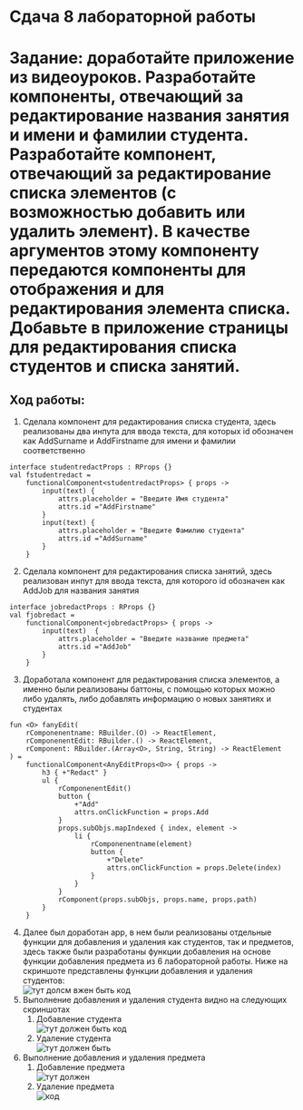 # Сдача 8 лабораторной работы
# Задание: доработайте приложение из видеоуроков. Разработайте компоненты, отвечающий за редактирование названия занятия и имени и фамилии студента. Разработайте компонент, отвечающий за редактирование списка элементов (с возможностью добавить или удалить элемент). В качестве аргументов этому компоненту передаются компоненты для отображения и для редактирования элемента списка. Добавьте в приложение страницы для редактирования списка студентов и списка занятий.
## Ход работы:
1. Сделала компонент для редактирования списка студента, здесь реализованы два инпута для ввода текста, для которых id обозначен как AddSurname и AddFirstname для имени и фамилии соответственно
```
interface studentredactProps : RProps {}
val fstudentredact =
    functionalComponent<studentredactProps> { props ->
        input(text) {
            attrs.placeholder = "Введите Имя студента"
            attrs.id ="AddFirstname"
        }
        input(text) {
            attrs.placeholder = "Введите Фамилию студента"
            attrs.id ="AddSurname"
        }
    }
```
2. Сделала компонент для редактирования списка занятий, здесь реализован инпут для ввода текста, для которого id обозначен как AddJob для названия занятия
```
interface jobredactProps : RProps {}
val fjobredact =
    functionalComponent<jobredactProps> { props ->
        input(text)  {
            attrs.placeholder = "Введите название предмета"
            attrs.id ="AddJob"
        }
    }
```
3. Доработала компонент для редактирования списка элементов, а именно были реализованы баттоны, с помощью которых можно либо удалять, либо добавлять информацию о новых занятиях и студентах
```
fun <O> fanyEdit(
    rComponenentname: RBuilder.(O) -> ReactElement,
    rComponenentEdit: RBuilder.() -> ReactElement,
    rComponent: RBuilder.(Array<O>, String, String) -> ReactElement
) =
    functionalComponent<AnyEditProps<O>> { props ->
        h3 { +"Redact" }
        ul {
            rComponenentEdit()
            button {
                +"Add"
                attrs.onClickFunction = props.Add
            }
            props.subObjs.mapIndexed { index, element ->
                li {
                    rComponenentname(element)
                    button {
                        +"Delete"
                        attrs.onClickFunction = props.Delete(index)
                    }
                }
            }
            rComponent(props.subObjs, props.name, props.path)
        }
    }
```
4. Далее был доработан app, в нем были реализованы отдельные функции для добавления и удаления как студентов, так и предметов, здесь также были разработаны функции добавления  на основе функции добавления предмета из 6 лабораторной работы. Ниже на скриншоте представлены функции добавления и удаления студентов: <br>
![тут долсм вжен быть код](https://sun4-12.userapi.com/_tMB_oXbOVGTcc6L0vFU0TmSWMCvJl74aKAARg/1U4_r2aS2ok.jpg)
5. Выполнение добавления и удаления студента видно на следующих скриншотах <br>
   1. Добавление студента <br>
![тут должен быть код](https://sun4-12.userapi.com/tUTClnG9mynbeaPTdrtv2qbTZ1eYaj_TQjLdvw/sSZBFBb9NyU.jpg)
   2. Удаление студента <br>
![тут должен быть](https://sun4-17.userapi.com/liTTC41oa3slaSeMQpjsKReh7VKEEP_MxhalWg/AOvg4BGOwbE.jpg) 
6. Выполнение добавления и удаления предмета <br>
   1. Добавление предмета <br>
![тут должен](https://sun4-15.userapi.com/SVKqN0mBZBxq-0XTze3SwS-of0gzyZdhbDBC4w/uplT42nw-c4.jpg) 
   2. Удаление предмета <br>
![код](https://sun4-10.userapi.com/EnVlyOm5NIr9HYVuLo6QtRqs7OmERPxJkLCZPw/PiEw-g-VGl0.jpg)

